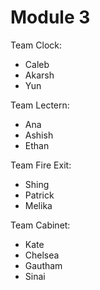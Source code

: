 # Module 3

Team Clock:

* Caleb
* Akarsh
* Yun

Team Lectern:

* Ana
* Ashish
* Ethan
  
Team Fire Exit:

* Shing
* Patrick
* Melika

Team Cabinet:

* Kate
* Chelsea
* Gautham
* Sinai









